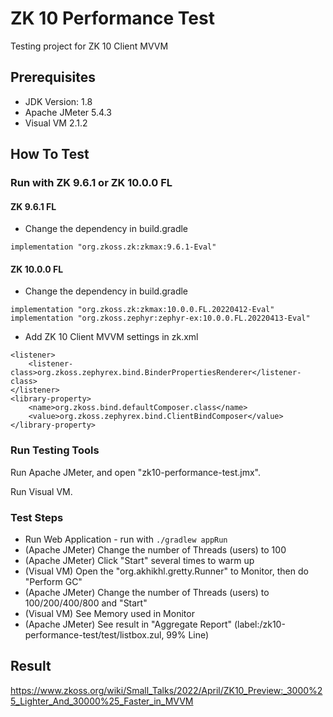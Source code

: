 # ZK 10 Performance Test
Testing project for ZK 10 Client MVVM

## Prerequisites
* JDK Version: 1.8
* Apache JMeter 5.4.3
* Visual VM 2.1.2

## How To Test
### Run with ZK 9.6.1 or ZK 10.0.0 FL
#### ZK 9.6.1 FL
* Change the dependency in build.gradle
```
implementation "org.zkoss.zk:zkmax:9.6.1-Eval"
```
#### ZK 10.0.0 FL
* Change the dependency in build.gradle
```
implementation "org.zkoss.zk:zkmax:10.0.0.FL.20220412-Eval"
implementation "org.zkoss.zephyr:zephyr-ex:10.0.0.FL.20220413-Eval"
```
* Add ZK 10 Client MVVM settings in zk.xml
```
<listener>
	<listener-class>org.zkoss.zephyrex.bind.BinderPropertiesRenderer</listener-class>
</listener>
<library-property>
	<name>org.zkoss.bind.defaultComposer.class</name>
	<value>org.zkoss.zephyrex.bind.ClientBindComposer</value>
</library-property>
```
### Run Testing Tools
Run Apache JMeter, and open "zk10-performance-test.jmx".

Run Visual VM.

### Test Steps
* Run Web Application - run with `./gradlew appRun`
* (Apache JMeter) Change the number of Threads (users) to 100
* (Apache JMeter) Click "Start" several times to warm up
* (Visual VM) Open the "org.akhikhl.gretty.Runner" to Monitor, then do "Perform GC"
* (Apache JMeter) Change the number of Threads (users) to 100/200/400/800 and "Start"
* (Visual VM) See Memory used in Monitor
* (Apache JMeter) See result in "Aggregate Report" (label:/zk10-performance-test/test/listbox.zul, 99% Line)

## Result
https://www.zkoss.org/wiki/Small_Talks/2022/April/ZK10_Preview:_3000%25_Lighter_And_30000%25_Faster_in_MVVM